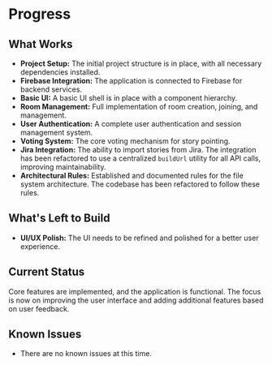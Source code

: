 # Progress

## What Works

- **Project Setup:** The initial project structure is in place, with all necessary dependencies installed.
- **Firebase Integration:** The application is connected to Firebase for backend services.
- **Basic UI:** A basic UI shell is in place with a component hierarchy.
- **Room Management:** Full implementation of room creation, joining, and management.
- **User Authentication:** A complete user authentication and session management system.
- **Voting System:** The core voting mechanism for story pointing.
- **Jira Integration:** The ability to import stories from Jira. The integration has been refactored to use a centralized `buildUrl` utility for all API calls, improving maintainability.
- **Architectural Rules:** Established and documented rules for the file system architecture. The codebase has been refactored to follow these rules.

## What's Left to Build

- **UI/UX Polish:** The UI needs to be refined and polished for a better user experience.

## Current Status

Core features are implemented, and the application is functional. The focus is now on improving the user interface and adding additional features based on user feedback.

## Known Issues

- There are no known issues at this time.
